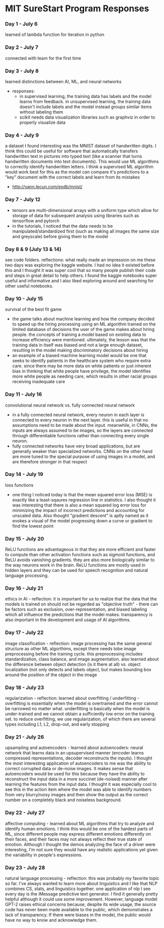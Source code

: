 # MIT SureStart Program Responses

### Day 1 - July 6
learned of lambda function for iteration in python

### Day 2 - July 7
connected with team for the first time

### Day 3 - July 8
learned distinctions between AI, ML, and neural networks
- responses:
  - in supervised learning, the training data has labels and the model learns from feedback. in unsupervised learning, the training data doesn't include labels and the model instead groups similar items without labeling them
  - scikit needs data visualization libraries such as graphviz in order to properly visualize data

### Day 4 - July 9
a dataset I found interesting was the MNIST dataset of handwritten digits. I think this could be useful for software that automatically transfers handwritten text in pictures into typed text (like a scanner that turns handwritten documents into text documents). This would use ML algorithms to correctly identify handwritten letters. I think a supervised ML algorithm would work best for this as the model can compare it's predictions to a "key" document with the correct labels and learn from its mistakes
- http://yann.lecun.com/exdb/mnist/

### Day 7 - July 12
- tensors are multi-dimensional arrays with a uniform type which allow for storage of data for subsequent analysis using libraries such as tensorflow and pytorch
- in the tutorials, I noticed that the data needs to be manipulated/standardized first (such as making all images the same size and greyscale) before giving them to the model

### Day 8 & 9 (July 13 & 14)
see code folders. reflections: what really made an impression on me these two days was exploring the kaggle website. I had no idea it existed before this and I thought it was super cool that so many people publish their code and steps in great detail to help others. I found the kaggle notebooks super useful and informative and I also liked exploring around and searching for other useful notebooks.

### Day 10 - July 15
survival of the best fit game
- the game talks about machine learning and how the company decided to speed up the hiring processing using an ML algorithm trained on the limited database of decisions the user of the game makes about hiring people. the concepts of training a model based on existing data to increase efficiency were mentioned. ultimately, the lesson was that the training data in itself was biased and not a large enough dataset, resulting in the model making discriminatory decisions about hiring
- an example of a biased machine learning model would be one that seeks to identify patients in the healthcare system who require extra care. since there may be more data on white patients or just inherent bias in thinking that white people have privilege, the model identifies more white people as needing care, which results in other racial groups receiving inadequate care

### Day 11 - July 16
convolutional neural network vs. fully connected neural network
- in a fully connected neural network, every neuron in each layer is connected to every neuron in the next layer. this is useful in that no assumptions need to be made about the input. meanwhile, in CNNs, the inputs are always assumed to be images, so the layers are connected through differentiable functions rather than connecting every single neuron. 
- fully connected networks have very broad applications, but are generally weaker than specialized networks. CNNs on the other hand are more tuned to the special purpose of using images in a model, and are therefore stronger in that respect

### Day 14 - July 19
loss functions
- one thing I noticed today is that the mean squared error loss (MSE) is exactly like a least-sqaures regression line in statistics. I also thought it was interesting that there is also a mean squared log error loss for minimizing the impact of incorrect predictions and accounting for unscaled data. Also thought "gradient descent" is aptly named as it evokes a visual of the model progressing down a curve or gradient to find the lowest point

### Day 15 - July 20
ReLU functions are advantageous in that they are more efficient and faster to compute than other activation functions such as sigmoid functions, and ReLU avoids vanishing gradients. they are also more biologically similar to the way neurons work in the brain. ReLU functions are mostly used in hidden layers and they can be used for speech recognition and natural language processing.

### Day 16 - July 21
ethics in AI - reflection: it is important for us to realize that the data that the models is trained on should not be regarded as "objective truth" - there can be factors such as exclusion, over-representation, and biased labeling which all influence the predictions that the model makes. transparency is also important in the development and usage of AI algorithms.

### Day 17 - July 22
image classification - reflection: image processing has the same general structure as other ML algorthims, except there needs tobe image preprocessing before the training cycle. this preprocessing includes standardization, class balance, and image augmentation. also learned about the difference between object detection (is it there at all) vs. object localization (not only detects and labels object, but makes bounding box around the position of the object in the image

### Day 18 - July 23
regularization - reflection: learned about overfitting / underfitting - overfitting is essentially when the model is overtrained and the error cannot be narrowed no matter what. underfitting is basically when the model is under-trained and we cannot obtain a sufficiently low error on the training set. to reduce overfitting, we use regularization, of which there are several types including L1, L2, drop-out, and early stopping

### Day 21 - July 26
upsampling and autoencoders - learned about autoencoders: neural network that learns data in an upsupervised manner (encoder learns compressed representations, decoder reconstructs the inputs). I thought the most interesting application of autoencoders to me was the ability to correct corrupted data or de-noise images. It makes sense that autoencoders would be used for this because they have the ability to reconstruct the input data in a more succinet (de-noised) manner after learning the features from the input data. I thought it was especially cool to see this in the action item where the model was able to identify numbers from very blurry/noisy images and then show the output as the correct number on a completely black and noiseless background. 

### Day 22 - July 27
affective computing - learned about ML algorithms that try to analyze and identify human emotions. I think this would be one of the hardest parts of ML, since different people may express different emotions differently on their faces, and their faces may not always reflect their true state of emotion. Although I thought the demos analyzing the face of a driver were interesting, I'm not sure they would have any realistic applications yet given the variability in people's expressions.

### Day 23 - July 28
natural language processing - reflection: this was probably my favorite topic so far. I've always wanted to learn more about linguistics and I like that NLP combines CS, stats, and linguistics together. one application of nlp I see every day is the iMessage predictive text generator. I find it generally pretty helpful although it could use some improvement. However, language model GPT-2 raises ethical concerns because, despite its wide usage, the source code has never been made available to the public, which demonstrates a lack of transparency. If there were biases in the model, the public would have no way to know and acknowledge them.
